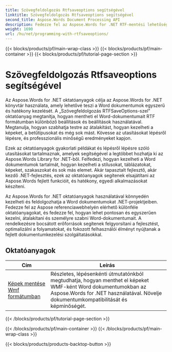```yaml
---
title: Szövegfeldolgozás Rtfsaveoptions segítségével
linktitle: Szövegfeldolgozás Rtfsaveoptions segítségével
second_title: Aspose.Words Document Processing API
description: Fedezze fel az Aspose.Words for .NET RTF-mentési lehetőségeivel rendelkező szövegfeldolgozást. Ismerje meg az RTF-dokumentumok mentését és testreszabását lépésről lépésre bemutatott oktatóanyagok és C#-kódminták segítségével.
weight: 1690
url: /hu/net/programming-with-rtfsaveoptions/
---
```


{{< blocks/products/pf/main-wrap-class >}}
{{< blocks/products/pf/main-container >}}
{{< blocks/products/pf/tutorial-page-section >}}

# Szövegfeldolgozás Rtfsaveoptions segítségével

Az Aspose.Words for .NET oktatóanyagok célja az Aspose.Words for .NET könyvtár használata, amely lehetővé teszi a Word dokumentumok egyszerű és hatékony kezelését. A „Szövegfeldolgozás RTFSaveOptions-szel” oktatóanyag megtanítja, hogyan mentheti el Word-dokumentumait RTF formátumban különböző beállítások és beállítások használatával. Megtanulja, hogyan szabhatja testre az átalakítást, hogyan kezelheti a képeket, a betűtípusokat és még sok mást. Kövesse az utasításokat lépésről lépésre, és professzionális minőségű eredményeket kapjon.

Ezek az oktatóanyagok gyakorlati példákat és lépésről lépésre szóló utasításokat tartalmaznak, amelyek segítségével a legtöbbet hozhatja ki az Aspose.Words Library for .NET-ből. Felfedezi, hogyan kezelheti a Word dokumentumok tartalmát, hogyan kezelheti a stílusokat, táblázatokat, képeket, szakaszokat és sok más elemet. Akár tapasztalt fejlesztő, akár kezdő .NET-fejlesztés, ezek az oktatóanyagok segítenek elsajátítani az Aspose.Words fejlett funkcióit, és hatékony, egyedi alkalmazásokat készíteni.

Az Aspose.Words for .NET oktatóanyagok használatával könnyedén kezelheti és feldolgozhatja a Word dokumentumokat .NET-projektjeiben. Fedezze fel az Aspose referenciawebhelyén elérhető különféle oktatóanyagokat, és fedezze fel, hogyan lehet pontosan és egyszerűen kezelni, átalakítani és személyre szabni Word-dokumentumait. A rendelkezésre bocsátott erőforrások segítenek felgyorsítani a fejlesztést, optimalizálni a folyamatokat, és fokozott felhasználói élményt nyújtanak a fejlett dokumentumkezelési szolgáltatásokkal.

 ## Oktatóanyagok
| Cím | Leírás |
| --- | --- |
| [Képek mentése Wmf formátumban](./saving-images-as-wmf/) | Részletes, lépésenkénti útmutatónkból megtudhatja, hogyan menthet el képeket WMF-ként Word dokumentumokban az Aspose.Words for .NET használatával. Növelje dokumentumkompatibilitását és képminőségét. |
{{< /blocks/products/pf/tutorial-page-section >}}

{{< /blocks/products/pf/main-container >}}
{{< /blocks/products/pf/main-wrap-class >}}

{{< blocks/products/products-backtop-button >}}
